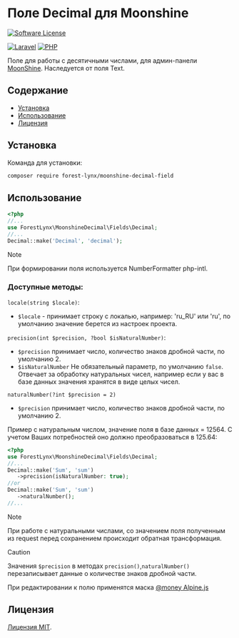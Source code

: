 # Поле Decimal для Moonshine
[![Software License][ico-license]](LICENSE)

[![Laravel][ico-laravel]](Laravel) [![PHP][ico-php]](PHP) 

Поле для работы с десятичными числами, для админ-панели [MoonShine](https://moonshine-laravel.com/). Наследуется от поля Text.

## Содержание
* [Установка](#установка)
* [Использование](#использование)
* [Лицензия](#лицензия)

## Установка
Команда для установки:
```bash
composer require forest-lynx/moonshine-decimal-field
```
## Использование
```php
<?php
//...
use ForestLynx\MoonshineDecimal\Fields\Decimal;
//...
Decimal::make('Decimal', 'decimal');
```
> [!NOTE] 
> При формировании поля используется NumberFormatter php-intl.

### Доступные методы:

`locale(string $locale)`:
- `$locale` - принимает строку с локалью, например: 'ru_RU' или 'ru', по умолчанию значение берется из настроек проекта.

`precision(int $precision, ?bool $isNaturalNumber)`:
 - `$precision` принимает число, количество знаков дробной части, по умолчанию 2.
 - `$isNaturalNumber` Не обязательный параметр, по умолчанию `false`. Отвечает за обработку натуральных чисел, например если у вас в базе данных значения хранятся в виде целых чисел.

`naturalNumber(?int $precision = 2)`
- `$precision` принимает число, количество знаков дробной части, по умолчанию 2.

Пример с натуральным числом, значение поля в базе данных = 12564. С учетом Ваших потребностей оно должно преобразоваться в 125.64:
```php
<?php
use ForestLynx\MoonshineDecimal\Fields\Decimal;
//...
Decimal::make('Sum', 'sum')
   ->precision(isNaturalNumber: true);
//or
Decimal::make('Sum', 'sum')
   ->naturalNumber();
//...
```
> [!NOTE]
> При работе с натуральными числами, со значением поля полученным из request перед сохранением происходит обратная трансформация.

>[!CAUTION]
> Значения `$precision` в методах `precision()`,`naturalNumber()` перезаписывает данные о количестве знаков дробной части.

При редактировании к полю применятся маска [@money Alpine.js](https://alpinejs.dev/plugins/mask#money-inputs)

## Лицензия
[Лицензия MIT](LICENSE).


[ico-license]: https://img.shields.io/badge/license-MIT-brightgreen.svg
[ico-laravel]: https://img.shields.io/badge/Laravel-10+-FF2D20?style=for-the-badge&logo=laravel
[ico-php]: https://img.shields.io/badge/PHP-8.1+-777BB4?style=for-the-badge&logo=php
